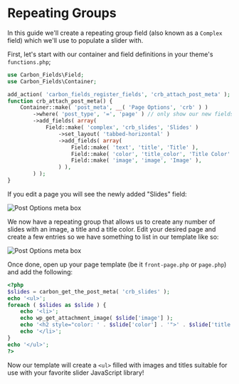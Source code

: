 # Repeating Groups

In this guide we'll create a repeating group field (also known as a `Complex` field) which we'll use to populate a slider with.

First, let's start with our container and field definitions in your theme's `functions.php`;

```php
use Carbon_Fields\Field;
use Carbon_Fields\Container;

add_action( 'carbon_fields_register_fields', 'crb_attach_post_meta' );
function crb_attach_post_meta() {
    Container::make( 'post_meta', __( 'Page Options', 'crb' ) )
        ->where( 'post_type', '=', 'page' ) // only show our new fields on pages
        ->add_fields( array(
            Field::make( 'complex', 'crb_slides', 'Slides' )
            	->set_layout( 'tabbed-horizontal' )
            	->add_fields( array(
            		Field::make( 'text', 'title', 'Title' ),
            		Field::make( 'color', 'title_color', 'Title Color' ),
            		Field::make( 'image', 'image', 'Image' ),
            	) ),
        ) );
}
```

If you edit a page you will see the newly added "Slides" field:

![Post Options meta box](https://raw.githubusercontent.com/htmlburger/carbon-fields-docs/master/assets/repeating-groups-1.png)

We now have a repeating group that allows us to create any number of slides with an image, a title and a title color. Edit your desired page and create a few entries so we have something to list in our template like so:

![Post Options meta box](https://raw.githubusercontent.com/htmlburger/carbon-fields-docs/master/assets/repeating-groups-2.png)

Once done, open up your page template (be it `front-page.php` or `page.php`) and add the following:

```php
<?php
$slides = carbon_get_the_post_meta( 'crb_slides' );
echo '<ul>';
foreach ( $slides as $slide ) {
	echo '<li>';
	echo wp_get_attachment_image( $slide['image'] );
	echo '<h2 style="color: ' . $slide['color'] . '">' . $slide['title'] . '</h2>';
	echo '</li>';
}
echo '</ul>';
?>
```

Now our template will create a `<ul>` filled with images and titles suitable for use with your favorite slider JavaScript library!
